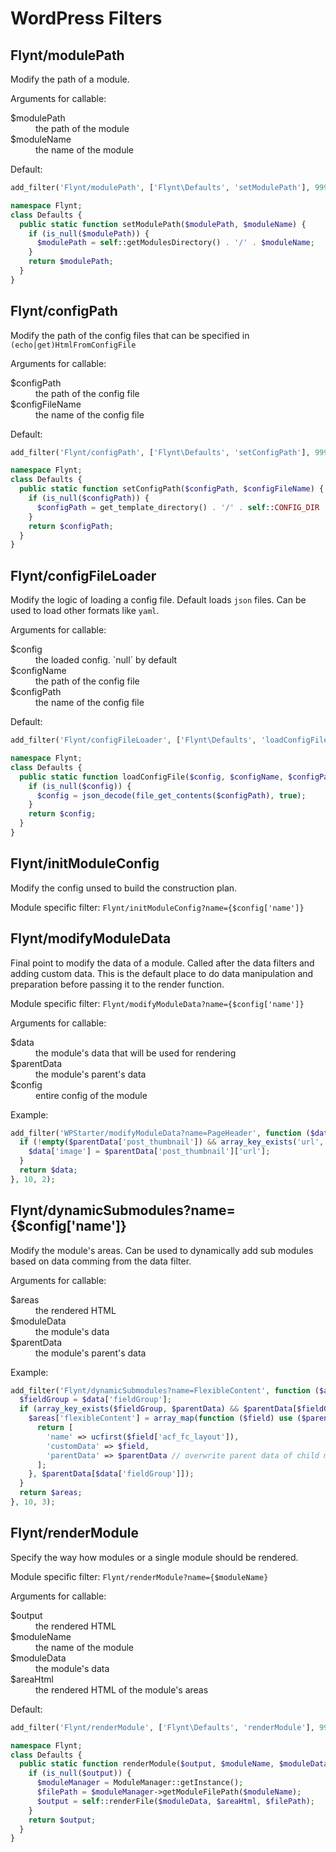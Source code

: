 # WordPress Filters

## Flynt/modulePath
Modify the path of a module.

Arguments for callable:
<dl>
  <dt>$modulePath</dt>
  <dd>the path of the module</dd>

  <dt>$moduleName</dt>
  <dd>the name of the module</dd>
</dl>

Default:
```php
add_filter('Flynt/modulePath', ['Flynt\Defaults', 'setModulePath'], 999, 2);
```
```php
namespace Flynt;
class Defaults {
  public static function setModulePath($modulePath, $moduleName) {
    if (is_null($modulePath)) {
      $modulePath = self::getModulesDirectory() . '/' . $moduleName;
    }
    return $modulePath;
  }
}
```
## Flynt/configPath
Modify the path of the config files that can be specified in `(echo|get)HtmlFromConfigFile`

Arguments for callable:
<dl>
  <dt>$configPath</dt>
  <dd>the path of the config file</dd>

  <dt>$configFileName</dt>
  <dd>the name of the config file</dd>
</dl>

Default:
```php
add_filter('Flynt/configPath', ['Flynt\Defaults', 'setConfigPath'], 999, 2);
```
```php
namespace Flynt;
class Defaults {
  public static function setConfigPath($configPath, $configFileName) {
    if (is_null($configPath)) {
      $configPath = get_template_directory() . '/' . self::CONFIG_DIR . '/' . $configFileName;
    }
    return $configPath;
  }
}
```
## Flynt/configFileLoader
Modify the logic of loading a config file. Default loads `json` files. Can be used to load other formats like `yaml`.

Arguments for callable:
<dl>
  <dt>$config</dt>
  <dd>the loaded config. `null` by default</dd>

  <dt>$configName</dt>
  <dd>the path of the config file</dd>

  <dt>$configPath</dt>
  <dd>the name of the config file</dd>
</dl>

Default:
```php
add_filter('Flynt/configFileLoader', ['Flynt\Defaults', 'loadConfigFile'], 999, 3);
```
```php
namespace Flynt;
class Defaults {
  public static function loadConfigFile($config, $configName, $configPath) {
    if (is_null($config)) {
      $config = json_decode(file_get_contents($configPath), true);
    }
    return $config;
  }
}
```
## Flynt/initModuleConfig
Modify the config unsed to build the construction plan.

Module specific filter: `Flynt/initModuleConfig?name={$config['name']}`
## Flynt/modifyModuleData
Final point to modify the data of a module. Called after the data filters and adding custom data. This is the default place to do data manipulation and preparation before passing it to the render function.

Module specific filter: `Flynt/modifyModuleData?name={$config['name']}`

Arguments for callable:
<dl>
  <dt>$data</dt>
  <dd>the module's data that will be used for rendering</dd>

  <dt>$parentData</dt>
  <dd>the module's parent's data</dd>

  <dt>$config</dt>
  <dd>entire config of the module</dd>
</dl>

Example:
```php
add_filter('WPStarter/modifyModuleData?name=PageHeader', function ($data, $parentData) {
  if (!empty($parentData['post_thumbnail']) && array_key_exists('url', $parentData['post_thumbnail'])) {
    $data['image'] = $parentData['post_thumbnail']['url'];
  }
  return $data;
}, 10, 2);
```
## Flynt/dynamicSubmodules?name={$config['name']}
Modify the module's areas. Can be used to dynamically add sub modules based on data comming from the data filter.

Arguments for callable:
<dl>
  <dt>$areas</dt>
  <dd>the rendered HTML</dd>

  <dt>$moduleData</dt>
  <dd>the module's data</dd>

  <dt>$parentData</dt>
  <dd>the module's parent's data</dd>
</dl>

Example:

```php
add_filter('Flynt/dynamicSubmodules?name=FlexibleContent', function ($areas, $data, $parentData) {
  $fieldGroup = $data['fieldGroup'];
  if (array_key_exists($fieldGroup, $parentData) && $parentData[$fieldGroup] !== false) {
    $areas['flexibleContent'] = array_map(function ($field) use ($parentData) {
      return [
        'name' => ucfirst($field['acf_fc_layout']),
        'customData' => $field,
        'parentData' => $parentData // overwrite parent data of child modules
      ];
    }, $parentData[$data['fieldGroup']]);
  }
  return $areas;
}, 10, 3);
```

## Flynt/renderModule
Specify the way how modules or a single module should be rendered.

Module specific filter: `Flynt/renderModule?name={$moduleName}`

Arguments for callable:
<dl>
  <dt>$output</dt>
  <dd>the rendered HTML</dd>

  <dt>$moduleName</dt>
  <dd>the name of the module</dd>

  <dt>$moduleData</dt>
  <dd>the module's data</dd>

  <dt>$areaHtml</dt>
  <dd>the rendered HTML of the module's areas</dd>
</dl>

Default:
```php
add_filter('Flynt/renderModule', ['Flynt\Defaults', 'renderModule'], 999, 4);
```
```php
namespace Flynt;
class Defaults {
  public static function renderModule($output, $moduleName, $moduleData, $areaHtml) {
    if (is_null($output)) {
      $moduleManager = ModuleManager::getInstance();
      $filePath = $moduleManager->getModuleFilePath($moduleName);
      $output = self::renderFile($moduleData, $areaHtml, $filePath);
    }
    return $output;
  }
}
```
